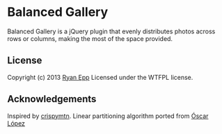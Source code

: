 Balanced Gallery
=========
Balanced Gallery is a jQuery plugin that evenly distributes photos across rows or columns, making the most of the space provided.

License
---------
Copyright (c) 2013 [Ryan Epp](https://twitter.com/ryanEpp) Licensed under the WTFPL license.

Acknowledgements
----------------
Inspired by [crispymtn](http://www.crispymtn.com/stories/the-algorithm-for-a-perfectly-balanced-photo-gallery).
Linear partitioning algorithm ported from [Óscar López](http://stackoverflow.com/questions/7938809/dynamic-programming-linear-partitioning-please-help-grok/7942946#7942946)